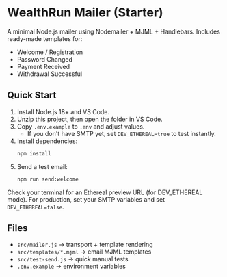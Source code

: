 # WealthRun Mailer (Starter)

A minimal Node.js mailer using Nodemailer + MJML + Handlebars.
Includes ready-made templates for:
- Welcome / Registration
- Password Changed
- Payment Received
- Withdrawal Successful

## Quick Start

1) Install Node.js 18+ and VS Code.
2) Unzip this project, then open the folder in VS Code.
3) Copy `.env.example` to `.env` and adjust values.
   - If you don't have SMTP yet, set `DEV_ETHEREAL=true` to test instantly.
4) Install dependencies:
   ```bash
   npm install
   ```
5) Send a test email:
   ```bash
   npm run send:welcome
   ```

Check your terminal for an Ethereal preview URL (for DEV_ETHEREAL mode).
For production, set your SMTP variables and set `DEV_ETHEREAL=false`.

## Files
- `src/mailer.js` → transport + template rendering
- `src/templates/*.mjml` → email MJML templates
- `src/test-send.js` → quick manual tests
- `.env.example` → environment variables

